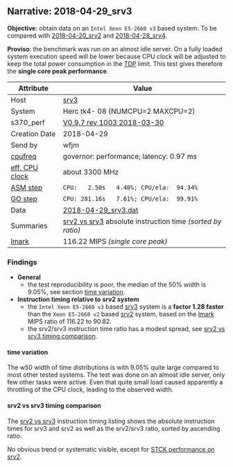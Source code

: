 ## Narrative: 2018-04-29_srv3

**Objective**: obtain data on an `Intel Xeon E5-2660 v3` based system.
To be compared with [2018-04-20_srv2](2018-04-20_srv2.md) and
[2018-04-28_srv4](2018-04-28_srv4.md).

**Proviso**: the benchmark was run on an almost idle server. On a fully
loaded system execution speed will be lower because CPU clock will be adjusted
to keep the total power consumption in the
[TDP](https://en.wikipedia.org/wiki/Thermal_design_power) limit.
This test gives therefore the **single core peak performance**.

| Attribute | Value |
| --------- | ----- |
| Host   | [srv3](hostinfo_srv3.md) |
| System | Herc tk4- 08 (NUMCPU=2 MAXCPU=2) |
| s370_perf | [V0.9.7  rev  1003  2018-03-30](https://github.com/wfjm/s370-perf/blob/2685ff0/codes/s370_perf.asm) |
| Creation Date | 2018-04-29 |
| Send by | wfjm |
| [cpufreq](README_narr.md#user-content-cpufreq) | governor: performance; latency: 0.97 ms |
| [eff. CPU clock](README_narr.md#user-content-effclk) | about 3300 MHz |
| [ASM step](README_narr.md#user-content-asm) | `CPU:   2.50s   4.40%; CPU/ela:  94.34%` |
| [GO step](README_narr.md#user-content-go)   | `CPU: 281.16s   7.61%; CPU/ela:  99.91%` |
| Data | [2018-04-29_srv3.dat](../data/2018-04-29_srv3.dat) |
| Summaries | [srv2 vs srv3](sum_2018-04-29_srv3_and_srv2.dat) absolute instruction time _(sorted by ratio)_ |
| [lmark](README_narr.md#user-content-lmark) | 116.22 MIPS _(single core peak)_ |

### Findings <a name="find"></a>
- **General**
  - the test reproducibility is poor, the median of the 50% width is 9.05%,
    see section [time variation](#user-content-find-tvar).
- **Instruction timing relative to srv2 system**
  - the `Intel Xeon E5-2660 v3` based [srv3](hostinfo_srv3.md) system is a
    **factor 1.28 faster** than the `Xeon E5-2660 v2` based
    [srv2](hostinfo_srv2.md) system,
    based on the [lmark](README_narr.md#user-content-lmark) MIPS ratio of
    116.22 to 90.82.
  - the srv2/srv3 instruction time ratio has a modest spread, see
    [srv2 vs srv3 timing comparison](#user-content-find-vs-srv3).

#### time variation <a name="find-tvar"></a>
The w50 width of time distributions is with 9.05% quite large compared to
most other tested systems. The test was done on an almost idle server, only
few other tasks were active. Even that quite small load caused apparently
a throttling of the CPU clock, leading to the observed width.

#### srv2 vs srv3 timing comparison <a name="find-vs-srv2"></a>
The [srv2 vs srv3](sum_2018-04-29_srv3_and_srv2.dat) instruction
timing listing shows the  absolute instruction times for srv3 and srv2
as well as the srv2/srv3 ratio, sorted by ascending ratio.

No obvious trend or systematic visible, except for
[STCK performance on srv2](2018-04-20_srv2#user-content-find-stck).
